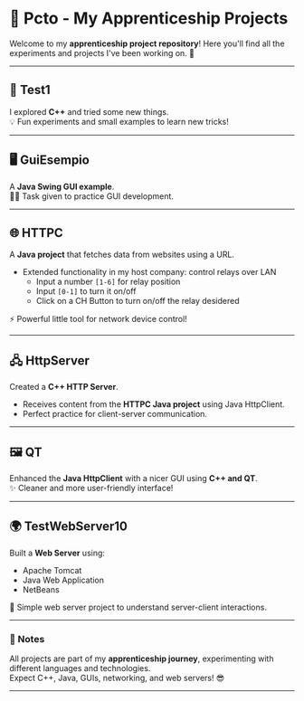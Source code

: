 # 🚀 Pcto - My Apprenticeship Projects

Welcome to my **apprenticeship project repository**! Here you'll find all the experiments and projects I've been working on. 🌟

---

## 🧪 Test1

I explored **C++** and tried some new things.  
💡 Fun experiments and small examples to learn new tricks!

---

## 🖥️ GuiEsempio

A **Java Swing GUI example**.  
👨‍💻 Task given to practice GUI development.  

---

## 🌐 HTTPC

A **Java project** that fetches data from websites using a URL.  
- Extended functionality in my host company: control relays over LAN
  - Input a number `[1-6]` for relay position  
  - Input `[0-1]` to turn it on/off  
  - Click on a CH Button to turn on/off the relay desidered

⚡ Powerful little tool for network device control!

---

## 🖧 HttpServer

Created a **C++ HTTP Server**.  
- Receives content from the **HTTPC Java project** using Java HttpClient.  
- Perfect practice for client-server communication.  

---

## 🖼️ QT

Enhanced the **Java HttpClient** with a nicer GUI using **C++ and QT**.  
✨ Cleaner and more user-friendly interface!

---

## 🌍 TestWebServer10

Built a **Web Server** using:  
- Apache Tomcat  
- Java Web Application
- NetBeans  

📡 Simple web server project to understand server-client interactions.

---

### 📌 Notes

All projects are part of my **apprenticeship journey**, experimenting with different languages and technologies.  
Expect C++, Java, GUIs, networking, and web servers! 😎

---
